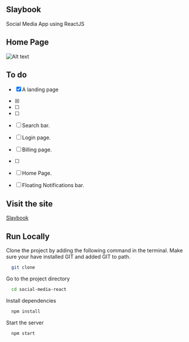 ## Slaybook

 Social Media App using ReactJS
 
## Home Page
![Alt text](https://assets.digitalocean.com/articles/alligator/boo.svg "a title")

## To do

- [x] A landing page 
- [x] 
- [ ] 
- [ ] 
- [ ] Search bar.
- [ ] Login page.
- [ ] Billing page.
- [ ]
- [ ] Home Page.
- [ ] Floating Notifications bar.




## Visit the site

[Slaybook](https://slaybook-vin.netlify.app/)

## Run Locally

Clone the project by adding the following command in the terminal.
Make sure your have installed GIT and added GIT to path.

```bash
  git clone 
```

Go to the project directory

```bash
  cd social-media-react
```

Install dependencies

```bash
  npm install
```

Start the server

```bash
  npm start
```

